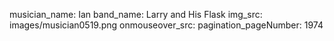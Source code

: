 musician_name: Ian
band_name: Larry and His Flask
img_src: images/musician0519.png
onmouseover_src: 
pagination_pageNumber: 1974